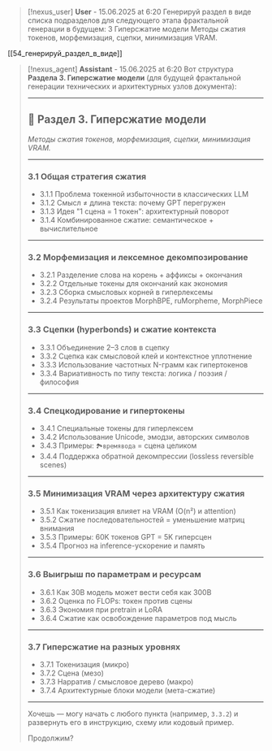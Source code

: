 >[!nexus_user] **User** - 15.06.2025 at 6:20
> Генерируй раздел в виде списка подразделов для следующего этапа фрактальной генерации в будущем: 3
> Гиперсжатие модели
> Методы сжатия токенов, морфемизация, сцепки, минимизация VRAM.
<!-- UID: 53835091-83fb-4dde-9300-c392d9c4689d -->


[[54_генерируй_раздел_в_виде]]

>[!nexus_agent] **Assistant** - 15.06.2025 at 6:20
> Вот структура **Раздела 3. Гиперсжатие модели** 
> (для будущей фрактальной генерации технических и архитектурных узлов документа):
> 
> ---
> 
> ## 📘 Раздел 3. **Гиперсжатие модели** 
> *Методы сжатия токенов, морфемизация, сцепки, минимизация VRAM.*
> 
> ---
> 
> ### **3.1 Общая стратегия сжатия**
> - 3.1.1 Проблема токенной избыточности в классических LLM 
> - 3.1.2 Смысл ≠ длина текста: почему GPT перегружен 
> - 3.1.3 Идея "1 сцена = 1 токен": архитектурный поворот 
> - 3.1.4 Комбинированное сжатие: семантическое + вычислительное
> 
> ---
> 
> ### **3.2 Морфемизация и лексемное декомпозирование**
> - 3.2.1 Разделение слова на корень + аффиксы + окончания 
> - 3.2.2 Отдельные токены для окончаний как экономия 
> - 3.2.3 Сборка смысловых корней в гиперлексемы 
> - 3.2.4 Результаты проектов MorphBPE, ruMorpheme, MorphPiece
> 
> ---
> 
> ### **3.3 Сцепки (hyperbonds) и сжатие контекста**
> - 3.3.1 Объединение 2–3 слов в сцепку 
> - 3.3.2 Сцепка как смысловой клей и контекстное уплотнение 
> - 3.3.3 Использование частотных N-грамм как гипертокенов 
> - 3.3.4 Вариативность по типу текста: логика / поэзия / философия
> 
> ---
> 
> ### **3.4 Спецкодирование и гипертокены**
> - 3.4.1 Специальные токены для гиперлексем 
> - 3.4.2 Использование Unicode, эмодзи, авторских символов 
> - 3.4.3 Примеры: `🏞️времявода` = сцена целиком 
> - 3.4.4 Поддержка обратной декомпрессии (lossless reversible scenes)
> 
> ---
> 
> ### **3.5 Минимизация VRAM через архитектуру сжатия**
> - 3.5.1 Как токенизация влияет на VRAM (O(n²) и attention) 
> - 3.5.2 Сжатие последовательностей = уменьшение матриц внимания 
> - 3.5.3 Примеры: 60K токенов GPT = 5K гиперсцен 
> - 3.5.4 Прогноз на inference-ускорение и память
> 
> ---
> 
> ### **3.6 Выигрыш по параметрам и ресурсам**
> - 3.6.1 Как 30B модель может вести себя как 300B 
> - 3.6.2 Оценка по FLOPs: токен против сцены 
> - 3.6.3 Экономия при pretrain и LoRA 
> - 3.6.4 Сжатие как освобождение параметров под мысль
> 
> ---
> 
> ### **3.7 Гиперсжатие на разных уровнях**
> - 3.7.1 Токенизация (микро) 
> - 3.7.2 Сцена (мезо) 
> - 3.7.3 Нарратив / смысловое дерево (макро) 
> - 3.7.4 Архитектурные блоки модели (мета-сжатие)
> 
> ---
> 
> Хочешь — могу начать с любого пункта (например, `3.3.2`) 
> и развернуть его в инструкцию, схему или кодовый пример.
> 
> Продолжим?
<!-- UID: b8561132-f13f-4ae7-9e10-3d36f0b16153 -->